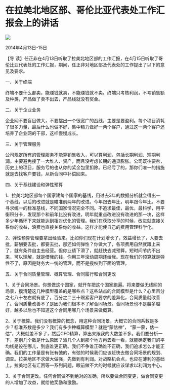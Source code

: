# 在拉美北地区部、哥伦比亚代表处工作汇报会上的讲话
<img class="pv" src="https://api.visitor.plantree.me/visitor-badge/pv?namespace=plantree.me&key=renzhengfei-speeches/在拉美北地区部哥伦比亚代表处工作汇报会上的讲话.md">



2014年4月13日-15日



【导  读】任正非在4月13日听取了拉美北地区部的工作汇报，在4月15日听取了哥伦比亚代表处的工作汇报，期间，任正非对地区部及代表处的工作提出了以下的意见及要求。



一、关于终端

终端不要什么都卖，能赚钱就卖，不能赚钱就不卖。终端只考核利润，不考销售额及种类，产品做了卖不出去，产品线就没有奖金。

二、关于企业业务

企业网不要盲目做大，不要摆出一个很宽广的战线，主要是要盈利。每个项目消耗了很多力量，最后什么也做不好，集中精力做好一两个客户，通过这一两个客户还培养了企业网的干部，这样慢慢成长。

三、关于管理服务

公司规定所有的管理服务不能算销售收入，可以算利润，包括长期利润、短期利润。主要避免接了一大堆人、资产，而且没考虑长期的通货膨胀。公司既往要咎，历史上的项目，服务亏的也从你的奖金包里扣除。已经亏了的，那你们唯一的措施就是去找客户要钱，从新合同中补偿回来。

四、关于基线建设和弹性预算

1、拉美北地区部每个国家建每个国家的基线，用过去3年的数据分析就会得出一个基线，以后的改进就是瞄准前两年的改进。今年跟去年比，明年跟今年比。不要寻求统一的标准基线，不同国家情况完全不同。不追求最佳，最优，最科学，用平衡积分卡，发现那个和前年比没有改进，明年就重点改进没有改进的那一块，这样多少年循环下来就能达到相对优化的管理。我们在获取分享的时候，改进就直接关系你的收益，浪费也直接关系你的收益。这样才能使自己的费用管理科学化。

2、弹性预算管理要拿出经验来。比如你们现在计划增长了，效益增长了，人要去批，薪酬要去批，都要去批，那还如何弹性？你做大了，各项费用自然就跟上来了，就有条件自主去经营。但你业绩下滑了，就赶快去减预算。短时间节约不出来，可以理解，就是借我的钱，你用三年滚动周期还给我。现在我们的预算就是弹性不了，原因是财务大一统的管理，而不是授权到下面的管理。

五、关于合同质量管理、概算管理、合同履行和合同更改

1、关于合同场景。你想做这个国家，就开车把这个国家跑遍。将来要做无线网的场景，摸清楚这几种模型覆盖的是哪些点？这些站点的合同模型是什么？心里百分之七八十左右就有底了，百分之二三十跟紧客户要求的差异化，合同质量就改善了。合同质量改善不了是因为我们根本不了解合同场景。合同场景也不是越多越好，越多以后也不知道这个合同用哪几个场景来做概算。

2、关于概算。我们没有概算的概念，用这种合同场景，大概它的合同系数是多少？标准系数是多少？我们有多少种概算模型？就是“蒙估神”， “蒙一蒙，估一估”，大概就差不多了，然后CFO精算，算出来跟我的大数差不多。我们要分析一下，差别几个数是什么原因？派几个人到那个地方再去看一看，就能确定我们的平均线是设在哪儿，到底谁更正确。我们不争谁正确谁不正确，我们追求怎么才能正确。我们的工作量是有张有弛的，有弛的时候我们应该赶快去做合同场景的规划、调查。拉美地区不求做大做强，先做到有利润。对战略机会点，也应在薄利的基础上。拉美地区有汇困等一系列问题，眼前做不大的时候就应该谋求以利润为中心。

3、关于合同更改。任何合同做不到绝对的准确，所以要做合同变更，做合同变更的人增加了收益，就给他奖励和激励。
